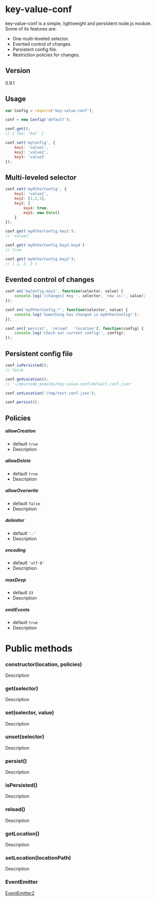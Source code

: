 key-value-conf
=========

key-value-conf is a simple, lightweight and persistent node.js module. Some of its features are:

  - One multi-leveled selector.
  - Evented control of changes.
  - Persistent config file.
  - Restriction policies for changes.

Version
----

0.9.1

Usage
-----
```javascript
var Config = require('key-value-conf');

conf = new Config('default');

conf.get();
// { foo: 'bar' }

conf.set('myConfig', {
    key1: 'value1',
    key2: 'value2',
    key3: 'value3'
});
```

Multi-leveled selector
----------------------
```javascript
conf.set('myOtherConfig', {
    key1: 'value1',
    key2: [1,2,3],
    key3: {
        key4: true,
        key5: new Date()
    }
});

conf.get('myOtherConfig.key1');
// 'value1'

conf.get('myOtherConfig.key3.key4')
// true

conf.get('myOtherConfig.key2');
// [ 1, 2, 3 ]
```
Evented control of changes
--------------------------
```javascript
conf.on('myConfig.key1', function(selector, value) {
    console.log('[changes] Key ', selector, 'now is:', value);
});

conf.on('myOtherConfig.*', function(selector, value) {
    console.log('Something has changed in myOtherConfig!');
});

conf.on(['persist', 'reload'  'location'], function(config) {
    console.log('Check out current config:', config);
});
```
Persistent config file
----------------------
```javascript
conf.isPersisted();
// false

conf.getLocation();
// '~/dev/node_modules/key-value-conf/default.conf.json'

conf.setLocation('/tmp/test.conf.json');

conf.persist();
```
Policies
--------
##### allowCreation
  * default `true`
  * Description

##### allowDelete
  * default `true`
  * Description

##### allowOverwrite
  * default `false`
  * Description

##### delimiter
  * default `'.'`
  * Description

##### encoding
  * default `'utf-8'`
  * Description

##### maxDeep
  * default `33`
  * Description

##### emitEvents
  * default `true`
  * Description


# Public methods

### constructor(location, policies)

Description

### get(selector)

Description

### set(selector, value)

Description

### unset(selector)

Description

### persist()

Description

### isPersisted()

Description

### reload()

Description

### getLocation()

Description

### setLocation(locationPath)

Description

### EventEmitter

[EventEmitter2](https://github.com/asyncly/EventEmitter2)
